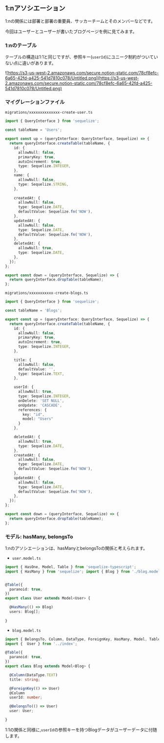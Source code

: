## 1:nアソシエーション
1:nの関係には部署と部署の重要員、サッカーチームとそのメンバーなどです。

今回はユーザーとユーザーが書いたブログページを例に見てみます。

### 1:nのテーブル
テーブルの構造は1:1と同じですが、参照キー(`userId`)にユニーク制約がついていない点に違いがあります。

![https://s3-us-west-2.amazonaws.com/secure.notion-static.com/78cf8efc-6a65-42fd-a425-541d7810c078/Untitled.png](https://s3-us-west-2.amazonaws.com/secure.notion-static.com/78cf8efc-6a65-42fd-a425-541d7810c078/Untitled.png)

### マイグレーションファイル

`migrations/xxxxxxxxxxxxxx-create-user.ts`

```typescript
import { QueryInterface } from 'sequelize';

const tableName = 'Users';

export const up = (queryInterface: QueryInterface, Sequelize) => {
  return queryInterface.createTable(tableName, {
    id: {
      allowNull: false,
      primaryKey: true,
      autoIncrement: true,
      type: Sequelize.INTEGER,
    },
    name: {
      allowNull: false,
      type: Sequelize.STRING,
    },
   
    createdAt: {
      allowNull: false,
      type: Sequelize.DATE,
      defaultValue: Sequelize.fn('NOW'),
    },
    updatedAt: {
      allowNull: false,
      type: Sequelize.DATE,
      defaultValue: Sequelize.fn('NOW'),
    },
    deletedAt: {
      allowNull: true,
      type: Sequelize.DATE,
    },
  });
};

export const down = (queryInterface, Sequelize) => {
  return queryInterface.dropTable(tableName);
};

```

`migrations/xxxxxxxxxxx-create-blogs.ts`

```typescript
import { QueryInterface } from 'sequelize';

const tableName = 'Blogs';

export const up = (queryInterface: QueryInterface, Sequelize) => {
  return queryInterface.createTable(tableName, {
    id: {
      allowNull: false,
      primaryKey: true,
      autoIncrement: true,
      type: Sequelize.INTEGER,
    },

    title: {
      allowNull: false,
      defaultValue: '',
      type: Sequelize.TEXT,
    },

    userId: {
      allowNull: true,
      type: Sequelize.INTEGER,
      onDelete: 'SET NULL',
      onUpdate: 'CASCADE',
      references: {
        key: "id",
        model: "Users"
      }
    },

    deletedAt: {
      allowNull: true,
      type: Sequelize.DATE,
    },
    createdAt: {
      allowNull: false,
      type: Sequelize.DATE,
      defaultValue: Sequelize.fn('NOW'),
    },
    updatedAt: {
      allowNull: false,
      type: Sequelize.DATE,
      defaultValue: Sequelize.fn('NOW'),
    },
  });
};

export const down = (queryInterface, Sequelize) => {
  return queryInterface.dropTable(tableName);
};

```

### モデル: hasMany, belongsTo

1:nのアソシエーションは、hasManyとbelongsToの関係と考えられます。

- `user.model.ts`

```typescript
import { HasOne, Model, Table } from 'sequelize-typescript';
import { HasMany } from 'sequelize'; import { Blog } from './blog.model';


@Table({
  paranoid: true,
})
export class User extends Model<User> {

  @HasMany(() => Blog)
  users: Blog[];
  
}
```

- `blog.model.ts`
```typescript
import { BelongsTo, Column, DataType, ForeignKey, HasMany, Model, Table } from 'sequelize-typescript';
import {  User } from '../index';

@Table({
  paranoid: true,
})
export class Blog extends Model<Blog> {

  @Column(DataType.TEXT)
  title: string;

  @ForeignKey(() => User)
  @Column
  userId: number;

  @BelongsTo(() => User)
  user: User;

}


```

1:1の関係と同様に,`userId`の参照キーを持つBlogデータがユーザーデータに付随します。
